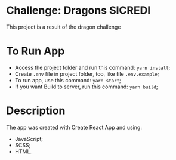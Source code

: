 # Challenge: Dragons SICREDI

This project is a result of the dragon challenge

# To Run App
- Access the project folder and run this command: `yarn install`;
- Create `.env` file in project folder, too, like file `.env.example`;
- To run app, use this command: `yarn start`;
- If you want Build to server, run this command: `yarn build`;

# Description
The app was created with Create React App and using:
- JavaScript;
- SCSS;
- HTML.
    
